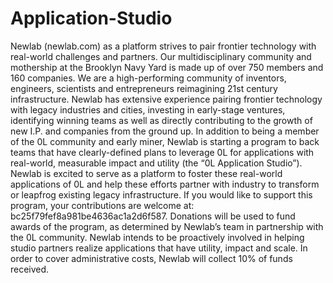# Application-Studio
Newlab (newlab.com) as a platform strives to pair frontier technology with real-world challenges and partners. Our multidisciplinary community and mothership at the Brooklyn Navy Yard is made up of over 750 members and 160 companies. We are a high-performing community of inventors, engineers, scientists and entrepreneurs reimagining 21st century infrastructure. Newlab has extensive experience pairing frontier technology with legacy industries and cities, investing in early-stage ventures, identifying winning teams as well as directly contributing to the growth of new I.P. and companies from the ground up.
In addition to being a member of the 0L community and early miner, Newlab is starting a program to back teams that have clearly-defined plans to leverage 0L for applications with real-world, measurable impact and utility (the “0L Application Studio”). Newlab is excited to serve as a platform to foster these real-world applications of 0L and help these efforts partner with industry to transform or leapfrog existing legacy infrastructure. 
If you would like to support this program, your contributions are welcome at: bc25f79fef8a981be4636ac1a2d6f587. Donations will be used to fund awards of the program, as determined by Newlab’s team in partnership with the 0L community. Newlab intends to be proactively involved in helping studio partners realize applications that have utility, impact and scale. In order to cover administrative costs, Newlab will collect 10% of funds received.

